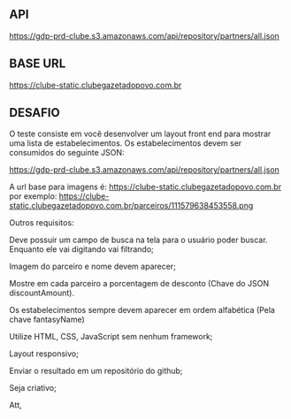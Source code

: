 ## API 
https://gdp-prd-clube.s3.amazonaws.com/api/repository/partners/all.json 

## BASE URL
https://clube-static.clubegazetadopovo.com.br


## DESAFIO
O teste consiste em você desenvolver um layout front end para mostrar uma lista de estabelecimentos. Os estabelecimentos devem ser consumidos do seguinte JSON: 

https://gdp-prd-clube.s3.amazonaws.com/api/repository/partners/all.json 

A url base para imagens é: https://clube-static.clubegazetadopovo.com.br por exemplo: https://clube-static.clubegazetadopovo.com.br/parceiros/111579638453558.png 

 
 

Outros requisitos: 

Deve possuir um campo de busca na tela para o usuário poder buscar. Enquanto ele vai digitando vai filtrando; 

Imagem do parceiro e nome devem aparecer; 

Mostre em cada parceiro a porcentagem de desconto (Chave do JSON discountAmount).  

Os estabelecimentos sempre devem aparecer em ordem alfabética (Pela chave fantasyName) 

Utilize HTML, CSS, JavaScript sem nenhum framework; 

Layout responsivo; 

Enviar o resultado em um repositório do github; 

Seja criativo; 

 
Att, 